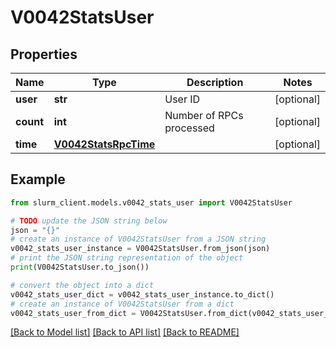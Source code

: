 # V0042StatsUser


## Properties

Name | Type | Description | Notes
------------ | ------------- | ------------- | -------------
**user** | **str** | User ID | [optional] 
**count** | **int** | Number of RPCs processed | [optional] 
**time** | [**V0042StatsRpcTime**](V0042StatsRpcTime.md) |  | [optional] 

## Example

```python
from slurm_client.models.v0042_stats_user import V0042StatsUser

# TODO update the JSON string below
json = "{}"
# create an instance of V0042StatsUser from a JSON string
v0042_stats_user_instance = V0042StatsUser.from_json(json)
# print the JSON string representation of the object
print(V0042StatsUser.to_json())

# convert the object into a dict
v0042_stats_user_dict = v0042_stats_user_instance.to_dict()
# create an instance of V0042StatsUser from a dict
v0042_stats_user_from_dict = V0042StatsUser.from_dict(v0042_stats_user_dict)
```
[[Back to Model list]](../README.md#documentation-for-models) [[Back to API list]](../README.md#documentation-for-api-endpoints) [[Back to README]](../README.md)


